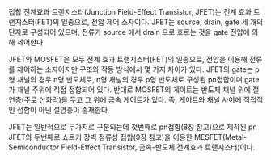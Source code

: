 접합 전계효과 트랜지스터(Junction Field-Effect Transistor, JFET)는 전계 효과 트랜지스터(FET)의 일종으로, 전압 제어 소자이다. JFET는 source, drain, gate 세 개의 단자로 구성되어 있으며, 전류가 source 에서 drain 으로 흐르는 것을 gate 전압에 의해 제어한다.

JFET와 MOSFET은 모두 전계 효과 트랜지스터(FET)의 일종으로, 전압을 이용해 전류를 제어하는 소자이지만 구조와 작동 방식에서 몇 가지 차이가 있다. JFET의 gate는 p형 채널의 경우 n형 반도체로, n형 채널의 경우 p형 반도체로 구성된 pn접합이며 gate가 채널 주위에 직접 접합되어 있다. 반대로 MOSFET의 게이트는 반도체 채널 위에 절연층(주로 산화막)을 두고 그 위에 금속 게이트가 있다. 즉, 게이트와 채널 사이에 직접적인 접합이 아닌 절연층이 존재한다.

JFET는 일반적으로 두가지로 구분되는데 첫번째로 pn접합(8장 참고)으로 제작된 pn JFET와 두번째로 쇼트키 장벽 정류성 접합(9장 참고)을 이용한 MESFET(Metal-Semiconductor Field-Effect Transistor, 금속-반도체 전계효과 트랜지스터)이다.